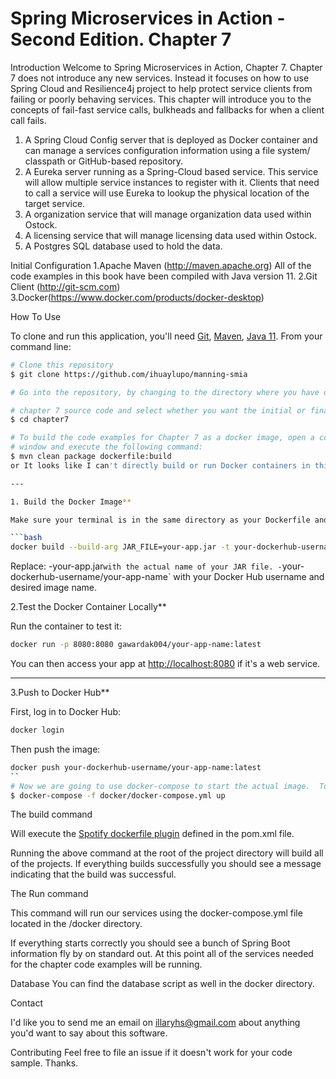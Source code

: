 # Spring Microservices in Action - Second Edition. Chapter 7

Introduction
Welcome to Spring Microservices in Action, Chapter 7.  Chapter 7 does not introduce any new services. Instead it focuses on how to use Spring Cloud and Resilience4j project to help protect service clients from failing or poorly behaving services. This chapter will introduce you to the concepts of fail-fast service calls, bulkheads and fallbacks for when a client call fails.

1. A Spring Cloud Config server that is deployed as Docker container and can manage a services configuration information using a file system/ classpath or GitHub-based repository.
2. A Eureka server running as a Spring-Cloud based service. This service will allow multiple service instances to register with it. Clients that need to call a service will use Eureka to lookup the physical location of the target service.
3. A organization service that will manage organization data used within Ostock.
4. A licensing service that will manage licensing data used within Ostock.
5. A Postgres SQL database used to hold the data.

Initial Configuration
1.Apache Maven (<http://maven.apache.org>)  All of the code examples in this book have been compiled with Java version 11.
2.Git Client (<http://git-scm.com>)
3.Docker(<https://www.docker.com/products/docker-desktop>)

 How To Use

To clone and run this application, you'll need [Git](https://git-scm.com), [Maven](https://maven.apache.org/), [Java 11](https://www.oracle.com/technetwork/java/javase/downloads/jdk11-downloads-5066655.html). From your command line:

```bash
# Clone this repository
$ git clone https://github.com/ihuaylupo/manning-smia

# Go into the repository, by changing to the directory where you have downloaded 

# chapter 7 source code and select whether you want the initial or final configuration
$ cd chapter7

# To build the code examples for Chapter 7 as a docker image, open a command-line 
# window and execute the following command:
$ mvn clean package dockerfile:build
or It looks like I can't directly build or run Docker containers in this environment. However, I can guide you step-by-step on how to do it locally or in your CI/CD pipeline. Here's how you can:

---

1. Build the Docker Image**

Make sure your terminal is in the same directory as your Dockerfile and JAR file. Then run:

```bash
docker build --build-arg JAR_FILE=your-app.jar -t your-dockerhub-username/your-app-name:latest .
```

Replace:
-your-app.jar`with the actual name of your JAR file.
-`your-dockerhub-username/your-app-name` with your Docker Hub username and desired image name.

2.Test the Docker Container Locally**

Run the container to test it:

```bash
docker run -p 8080:8080 gawardak004/your-app-name:latest
```

You can then access your app at <http://localhost:8080> if it's a web service.

---

3.Push to Docker Hub**

First, log in to Docker Hub:

```bash
docker login
```

Then push the image:

```bash
docker push your-dockerhub-username/your-app-name:latest
``
# Now we are going to use docker-compose to start the actual image.  To start the docker image, stay in the directory containing  your chapter 7 source code and  Run the following command: 
$ docker-compose -f docker/docker-compose.yml up
```

The build command

Will execute the [Spotify dockerfile plugin](https://github.com/spotify/dockerfile-maven) defined in the pom.xml file.  

 Running the above command at the root of the project directory will build all of the projects.  If everything builds successfully you should see a message indicating that the build was successful.

The Run command

This command will run our services using the docker-compose.yml file located in the /docker directory.

If everything starts correctly you should see a bunch of Spring Boot information fly by on standard out.  At this point all of the services needed for the chapter code examples will be running.

Database
You can find the database script as well in the docker directory.

Contact

I'd like you to send me an email on <illaryhs@gmail.com> about anything you'd want to say about this software.

Contributing
Feel free to file an issue if it doesn't work for your code sample. Thanks.